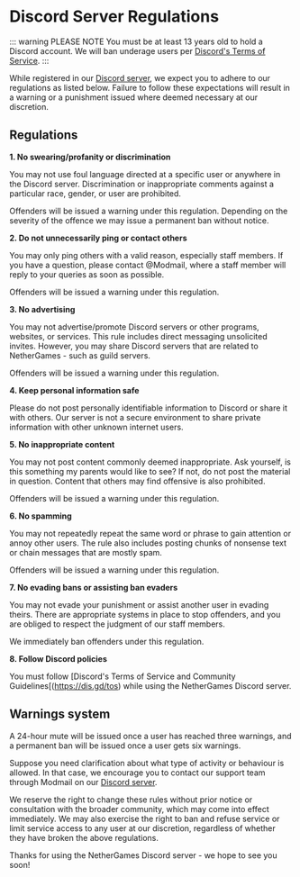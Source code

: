 # Discord Server Regulations

::: warning PLEASE NOTE
You must be at least 13 years old to hold a Discord account. We will ban underage users per [Discord's Terms of Service](https://discord.com/terms).
:::

While registered in our [Discord server](https://ngmc.co/discord), we expect you to adhere to our regulations as listed below. Failure to follow these expectations will result in a warning or a punishment issued where deemed necessary at our discretion.

## Regulations

**1. No swearing/profanity or discrimination**

You may not use foul language directed at a specific user or anywhere in the Discord server. Discrimination or inappropriate comments against a particular race, gender, or user are prohibited.

Offenders will be issued a warning under this regulation. Depending on the severity of the offence we may issue a permanent ban without notice.

**2. Do not unnecessarily ping or contact others**

You may only ping others with a valid reason, especially staff members. If you have a question, please contact @Modmail, where a staff member will reply to your queries as soon as possible.

Offenders will be issued a warning under this regulation.

**3. No advertising**

You may not advertise/promote Discord servers or other programs, websites, or services. This rule includes direct messaging unsolicited invites. However, you may share Discord servers that are related to NetherGames - such as guild servers.

Offenders will be issued a warning under this regulation.

**4. Keep personal information safe**

Please do not post personally identifiable information to Discord or share it with others. Our server is not a secure environment to share private information with other unknown internet users.

**5. No inappropriate content**

You may not post content commonly deemed inappropriate. Ask yourself, is this something my parents would like to see? If not, do not post the material in question. Content that others may find offensive is also prohibited.

Offenders will be issued a warning under this regulation.

**6. No spamming**

You may not repeatedly repeat the same word or phrase to gain attention or annoy other users. The rule also includes posting chunks of nonsense text or chain messages that are mostly spam.

Offenders will be issued a warning under this regulation.

**7. No evading bans or assisting ban evaders**

You may not evade your punishment or assist another user in evading theirs. There are appropriate systems in place to stop offenders, and you are obliged to respect the judgment of our staff members.

We immediately ban offenders under this regulation.

**8. Follow Discord policies**

You must follow [Discord's Terms of Service and Community Guidelines[(https://dis.gd/tos) while using the NetherGames Discord server.

## Warnings system

A 24-hour mute will be issued once a user has reached three warnings, and a permanent ban will be issued once a user gets six warnings.

Suppose you need clarification about what type of activity or behaviour is allowed. In that case, we encourage you to contact our support team through Modmail on our [Discord server](https://ngmc.co/discord).

We reserve the right to change these rules without prior notice or consultation with the broader community, which may come into effect immediately. We may also exercise the right to ban and refuse service or limit service access to any user at our discretion, regardless of whether they have broken the above regulations.

Thanks for using the NetherGames Discord server - we hope to see you soon!
